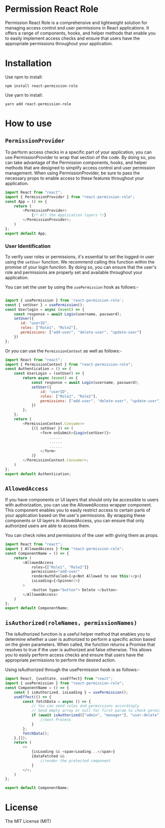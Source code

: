 # Permission React Role
Permission React Role is a comprehensive and lightweight solution for managing access control and user permissions in React applications. It offers a range of components, hooks, and helper methods that enable you to easily implement access checks and ensure that users have the appropriate permissions throughout your application.
# Installation
Use npm to install: 

```shell
npm install react-permission-role
```
Use yarn to install:

```shell
yarn add react-permission-role
```

# How to use

## `PermissionProvider`

To perform access checks in a specific part of your application, you can use PermissionProvider to wrap that section of the code. By doing so, you can take advantage of the Permission components, hooks, and helper methods that are designed to simplify access control and user permission management. When using PermissionProvider, be sure to pass the necessary props to enable access to these features throughout your application.

```javascript
import React from "react";
import { PermissionProvider } from "react-permission-role";
const App = () => {
    return (
        <PermissionProvider>
            {/* All the Application layers */}
        </PermissionProvider>;
    )
};
export default App;
```
### User Identification

To verify user roles or permissions, it's essential to set the logged-in user using the ```setUser``` function. We recommend calling this function within the promise of your login function. By doing so, you can ensure that the user's role and permissions are properly set and available throughout your application.

You can set the user by using the ```usePermission``` hook as follows:- 

```javascript

import { usePermission } from 'react-permission-role';
const { setUser } = usePermission();
const Userlogin = async (event) => {
    const response = await Login(username, password);
    setUser({
       id: "userID",
       roles: ["Role1", "Role2"],
       permissions: ["add-user", "delete-user", "update-user"]
    })        
};
```

Or you can use the  ```PermissionContext``` as well as follows:-

```javascript
import React from "react";
import { PermissionContext } from "react-permission-role";
const Authentication = () => {
    const UserLogin = (setUser) => {
        return async (event) => {
            const response = await Login(username, password);
            setUser({
                id: "userID",
                roles: ["Role1", "Role2"], 
                permissions: ["add-user", "delete-user", "update-user"]
            })
        };
    };
    return (
        <PermissionContext.Consumer>
            {({ setUser }) => (
                <form onSubmit={Login(setUser)}>
                    ......
                    ......
                    ......
                </form>
            )}
        </PermissionContext.Consumer>; 
    )
};
export default Authentication;
```

## `AllowedAccess` 

If you have components or UI layers that should only be accessible to users with authorization, you can use the AllowedAccess wrapper component. This component enables you to easily restrict access to certain parts of your application based on the user's permissions. By wrapping these components or UI layers in AllowedAccess, you can ensure that only authorized users are able to access them.

You can check roles and permissions of the user with giving them as props.

```javascript
import React from "react";
import { AllowedAccess } from "react-permission-role";
const ComponentName = () => {
    return (
        <AllowedAccess
            roles={["Role1", "Role2"]} 
            permissions="add-user" 
            renderAuthFailed={<p>Not Allowed to see this!</p>}
            isLoading={<Spinner/>}
        >
            <button type="button"> Delete </button>
        </AllowedAccess>
    )
};
export default ComponentName;
```

## `isAuthorized(roleNames, permissionNames)`

The isAuthorized function is a useful helper method that enables you to determine whether a user is authorized to perform a specific action based on the given parameters. When called, the function returns a Promise that resolves to true if the user is authorized and false otherwise. This allows you to easily perform access checks and ensure that users have the appropriate permissions to perform the desired action.

Using isAuthorized through the usePermission hook is as follows:-

```javascript
import React, {useState, useEffect} from "react";
import { usePermission } from "react-permission-role";
const ComponentName = () => {
    const { isAuthorized, isLoading } = usePermission();
    useEffect(() => {
        const fetchData = async () => {
            // You can send roles and permissions accordingly
            // Send empty array or null for first param to check permissions only .
            if (await isAuthorized(["admin", "manager"], "user-delete")) {
                //next Process
            }
        };
        fetchData();
    },[]);
    return (
        <>  
            {isLoading && <span>Loading...</span>}
            {dataFetched &&
                //render the protected component
            }
        </>;
    )
};

export default ComponentName;
```

# License
The MIT License (MIT)